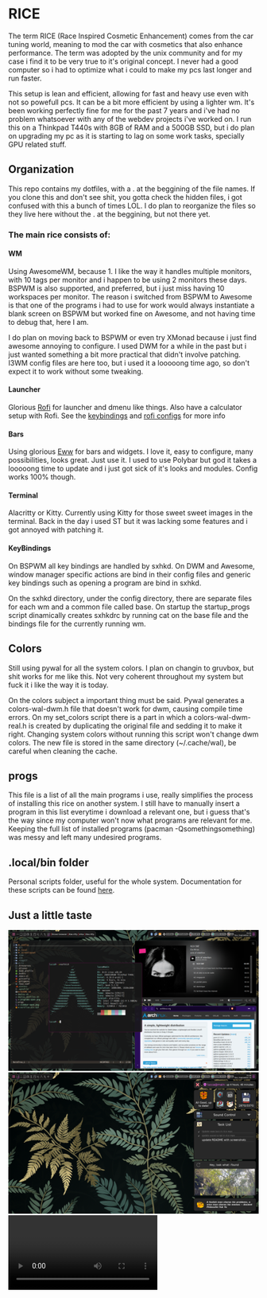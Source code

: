 # RICE

The term RICE (Race Inspired Cosmetic Enhancement) comes from the car tuning world, meaning to mod the car with cosmetics that also enhance performance.
The term was adopted by the unix community and for my case i find it to be very true to it's original concept. I never had a good computer so i had to optimize
what i could to make my pcs last longer and run faster.

This setup is lean and efficient, allowing for fast and heavy use even with not so powefull pcs. It can be a bit more efficient by using a lighter wm.
It's been working perfectly fine for me for the past 7 years and i've had no problem whatsoever with any of the webdev projects i've worked on.
I run this on a Thinkpad T440s with 8GB of RAM and a 500GB SSD, but i do plan on upgrading my pc as it is starting to lag on some work tasks, specially GPU related stuff.

## Organization
This repo contains my dotfiles, with a . at the beggining of the file names. If you clone this and don't see shit, you gotta check the hidden files, i got confused with
this a bunch of times LOL. I do plan to reorganize the files so they live here without the . at the beggining, but not there yet.

### The main rice consists of:
#### WM
Using AwesomeWM, because 1. I like the way it handles multiple monitors, with 10 tags per monitor and i happen to be using 2 monitors these days.
BSPWM is also supported, and preferred, but i just miss having 10 workspaces per monitor. The reason i switched from BSPWM to Awesome is that one
of the programs i had to use for work would always instantiate a blank screen on BSPWM but worked fine on Awesome, and not having time to debug that, here I am.

I do plan on moving back to BSPWM or even try XMonad because i just find awesome annoying to configure. I used DWM for a while in the past but i just wanted something a bit
more practical that didn't involve patching. I3WM config files are here too, but i used it a looooong time ago, so don't expect it to work without some tweaking.

#### Launcher
Glorious [Rofi](https://github.com/davatorium/rofi) for launcher and dmenu like things. Also have a calculator setup with Rofi. See the [keybindings](.config/sxhkd) and [rofi configs](.config/rofi) for more info

#### Bars
Using glorious [Eww](https://github.com/elkowar/eww) for bars and widgets. I love it, easy to configure, many possibilities, looks great. Just use it.
I used to use Polybar but god it takes a looooong time to update and i just got sick of it's looks and modules. Config works 100% though.

#### Terminal
Alacritty or Kitty. Currently using Kitty for those sweet sweet images in the terminal.
Back in the day i used ST but it was lacking some features and i got annoyed with patching it.

#### KeyBindings
On BSPWM all key bindings are handled by sxhkd. On DWM and Awesome, window manager specific actions are bind in their config files and generic key bindings such as opening a program are bind in sxhkd.

On the sxhkd directory, under the config directory, there are separate files for each wm and a common file called base. On startup the startup_progs script dinamically creates sxhkdrc by running cat on the base file and the bindings file for the currently running wm.

## Colors
Still using pywal for all the system colors. I plan on changin to gruvbox, but shit works for me like this. Not very coherent throughout my system but fuck it i like the way it is today.

On the colors subject a important thing must be said. Pywal generates a colors-wal-dwm.h file that doesn't work for dwm, causing compile time errors.
On my set_colors script there is a part in which a colors-wal-dwm-real.h is created by duplicating the original file and sedding it to make it right.
Changing system colors without running this script won't change dwm colors.
The new file is stored in the same directory (~/.cache/wal), be careful when cleaning the cache.

## progs
This file is a list of all the main programs i use, really simplifies the process of installing this rice on another system.
I still have to manually insert a program in this list everytime i download a relevant one, but i guess that's the way since my computer won't now what programs are relevant for me.
Keeping the full list of installed programs (pacman -Qsomethingsomething) was messy and left many undesired programs.

## .local/bin folder
Personal scripts folder, useful for the whole system.
Documentation for these scripts can be found [here](.local/bin/README.md).

## Just a little taste
![Open Programs](./programs-open.png)
![Sidebar](./sidebar-open.png)
<video controls>
  <source src="./workflow.mp4" type="video/mp4">
</video>
